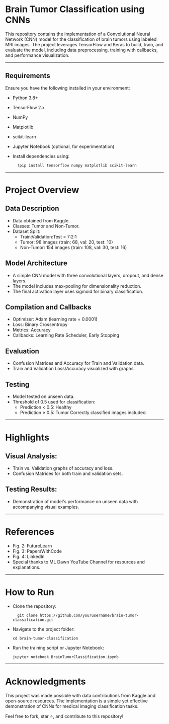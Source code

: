 # Brain Tumor Classification using CNNs

This repository contains the implementation of a Convolutional Neural Network (CNN) model for the classification of brain tumors using labeled MRI images. The project leverages TensorFlow and Keras to build, train, and evaluate the model, including data preprocessing, training with callbacks, and performance visualization.

---

## Requirements

Ensure you have the following installed in your environment:
- Python 3.8+
- TensorFlow 2.x
- NumPy
- Matplotlib
- scikit-learn
- Jupyter Notebook (optional, for experimentation)

- Install dependencies using:

        !pip install tensorflow numpy matplotlib scikit-learn

---

# Project Overview

  ## Data Description
  - Data obtained from Kaggle.
  - Classes: Tumor and Non-Tumor.
  - Dataset Split:
      - Train:Validation:Test = 7:2:1
      - Tumor: 98 images (train: 68, val: 20, test: 10)
      - Non-Tumor: 154 images (train: 108, val: 30, test: 16)

  ## Model Architecture
  - A simple CNN model with three convolutional layers, dropout, and dense layers.
  - The model includes max-pooling for dimensionality reduction.
  - The final activation layer uses sigmoid for binary classification.

  ## Compilation and Callbacks
  - Optimizer: Adam (learning rate = 0.0001)
  - Loss: Binary Crossentropy
  - Metrics: Accuracy
  - Callbacks: Learning Rate Scheduler, Early Stopping

  ## Evaluation
  - Confusion Matrices and Accuracy for Train and Validation data.
  - Train and Validation Loss/Accuracy visualized with graphs.

 ##  Testing
  - Model tested on unseen data.
  - Threshold of 0.5 used for classification:
      - Prediction < 0.5: Healthy
      - Prediction ≥ 0.5: Tumor
  Correctly classified images included.

  ---

# Highlights

  ## Visual Analysis:
  - Train vs. Validation graphs of accuracy and loss.
  - Confusion Matrices for both train and validation sets.
  ## Testing Results:
  - Demonstration of model's performance on unseen data with accompanying visual examples.

  ---

# References
  
  - Fig. 2: FutureLearn
  - Fig. 3: PapersWithCode
  - Fig. 4: LinkedIn
  - Special thanks to ML Dawn YouTube Channel for resources and explanations.

---

# How to Run

- Clone the repository:

        git clone https://github.com/yourusername/brain-tumor-classification.git

- Navigate to the project folder:

      cd brain-tumor-classification

- Run the training script or Jupyter Notebook:

      jupyter notebook BrainTumorClassification.ipynb

---

# Acknowledgments

  This project was made possible with data contributions from Kaggle and open-source resources. The implementation is a simple yet effective demonstration of CNNs for medical imaging classification tasks.
  
  Feel free to fork, star ⭐, and contribute to this repository!
